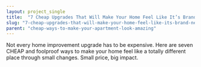 ```yaml
---
layout: project_single
title:  "7 Cheap Upgrades That Will Make Your Home Feel Like It’s Brand-New"
slug: "7-cheap-upgrades-that-will-make-your-home-feel-like-its-brand-new"
parent: "cheap-ways-to-make-your-apartment-look-amazing"
---
```

Not every home improvement upgrade has to be expensive. Here are seven CHEAP and foolproof ways to make your home feel like a totally different place through small changes. Small price, big impact.